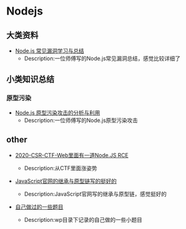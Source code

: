 # Nodejs
## 大类资料

- [Node.js 常见漏洞学习与总结](https://xz.aliyun.com/t/7184#toc-3)
  - Description:一位师傅写的Node.js常见漏洞总结，感觉比较详细了
## 小类知识总结
### 原型污染

- [Node.js 原型污染攻击的分析与利用](https://xz.aliyun.com/t/4229)
  - Description:一位师傅写的Node.js原型污染攻击

## other

- [2020-CSR-CTF-Web里面有一道Node.JS RCE](https://www.secpulse.com/archives/148890.html)
  - Description:从CTF里面涨姿势

- [JavaScript官网的继承与原型链写的挺好的](https://developer.mozilla.org/zh-CN/docs/Web/JavaScript/Inheritance_and_the_prototype_chain)
  - Description:JavaScript官网写的继承与原型链，感觉挺好的
- [自己做过的一些题目](https://github.com/Stakcery/Web-Security/tree/main/Nodejs/wp)
  - Description:wp目录下记录的自己做的一些小题目

